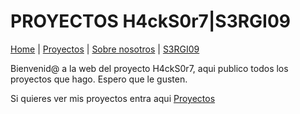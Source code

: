 # PROYECTOS H4ckS0r7|S3RGI09
[Home](index.md) | [Proyectos](Proyectos) | [Sobre nosotros](sobrenosotros) | [S3RGI09](https://s3rgi09.github.io/)

Bienvenid@ a la web del proyecto H4ckS0r7, aqui publico todos los proyectos que hago. Espero que le gusten.

Si quieres ver mis proyectos entra aqui [Proyectos](Proyectos)
